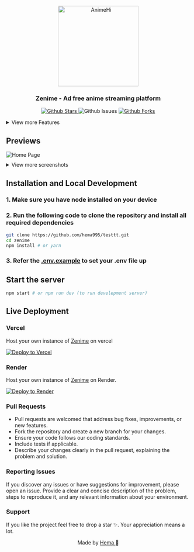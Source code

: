 <p align="center">
  <div align="center">
    <a href="https://zenime.site/">
      <img alt="AnimeHi" src="https://raw.githubusercontent.com/itzzzme/zenime/refs/heads/main/public/logo.png" width="220"/>
    </a>
  </div>
    <h3 align="center">Zenime - Ad free anime streaming platform</h3>
    <p align="center">
  <a href="https://github.com/hema995/testtt">
      <img src="https://img.shields.io/github/stars/hema995/testtt" alt="Github Stars">
    </a>
      <img src="https://img.shields.io/github/issues/hema995/testtt" alt="Github Issues">
     <a href="https://github.com/itzzzme/zenime">
      <img src="https://img.shields.io/github/forks/hema995/testtt" alt="Github Forks" />
    </a>
</p>
</p>

<details>
<summary>View more Features</summary>

### General

- Sub Anime support
- Dub Anime support
- User-friendly interface
- Mobile responsive
- Fast page load
- Character & Voice Actors

### Watch Page

- Related Animes
- Recommended Animes
- Available seasons
- Estimated schedule of upcoming episodes
- **Player**
  - Autoplay
  - Autoskip intro/outro
  - Autonext

</details>

## Previews

<div style="text-align: left;">
  <img src="https://raw.githubusercontent.com/itzzzme/zenime/refs/heads/main/public/homepage.webp" alt="Home Page" style="max-width: 80%;" >
  <details>
  <summary style="margin-top:10px">View more screenshots</summary>
  <br/>
  AnimeInfo Page
  <img style="margin-top:10px" src="https://raw.githubusercontent.com/itzzzme/zenime/refs/heads/main/public/animeinfo.webp" alt="AnimeInfo Page" style="max-width: 80%;">
  <br/>
  Searchbar
  <img style="margin-top:10px" src="https://raw.githubusercontent.com/itzzzme/zenime/refs/heads/main/public/searchbar.webp" alt="Searchbar" style="max-width: 50%;">
  <br/>
  Character & Voice Actors
  <img style="margin-top:10px" src="https://raw.githubusercontent.com/itzzzme/zenime/refs/heads/main/public/voiceactors.webp" alt="Character & Voice Actors" style="max-width: 80%;">
  <br/>
  Watch Page
  <img style="margin-top:10px" src="https://raw.githubusercontent.com/itzzzme/zenime/refs/heads/main/public/watchpage.webp" alt="Watch Page" style="max-width: 80%;">
  <br/>
  </details>
</div>

## Installation and Local Development

### 1. Make sure you have node installed on your device

### 2. Run the following code to clone the repository and install all required dependencies

```bash
git clone https://github.com/hema995/testtt.git
cd zenime
npm install # or yarn
```

### 3. Refer the <a href="https://github.com/itzzzme/zenime/blob/main/.env.example">.env.example</a> to set your .env file up

## Start the server

```bash
npm start # or npm run dev (to run develepment server)
```
## Live Deployment

### Vercel

Host your own instance of <a href="https://zenime.site">Zenime</a>  on vercel

[![Deploy to Vercel](https://vercel.com/button)](https://vercel.com/new/clone?repository-url=https://github.com/hema995/testtt)

### Render

Host your own instance of <a href="https://zenime.site">Zenime</a> on Render.

[![Deploy to Render](https://render.com/images/deploy-to-render-button.svg)](https://render.com/deploy?repo=https://github.com/itzzzme/zenime)

### Pull Requests

- Pull requests are welcomed that address bug fixes, improvements, or new features.
- Fork the repository and create a new branch for your changes.
- Ensure your code follows our coding standards.
- Include tests if applicable.
- Describe your changes clearly in the pull request, explaining the problem and solution.

 ### Reporting Issues

If you discover any issues or have suggestions for improvement, please open an issue. Provide a clear and concise description of the problem, steps to reproduce it, and any relevant information about your environment.

### Support

 If you like the project feel free to drop a star ✨. Your appreciation means a lot.

<p align="center" style="text-decoration: none;">Made by <a href="https://github.com/hema995" tarGET="_blank">Hema 
</a>🫰</p>
